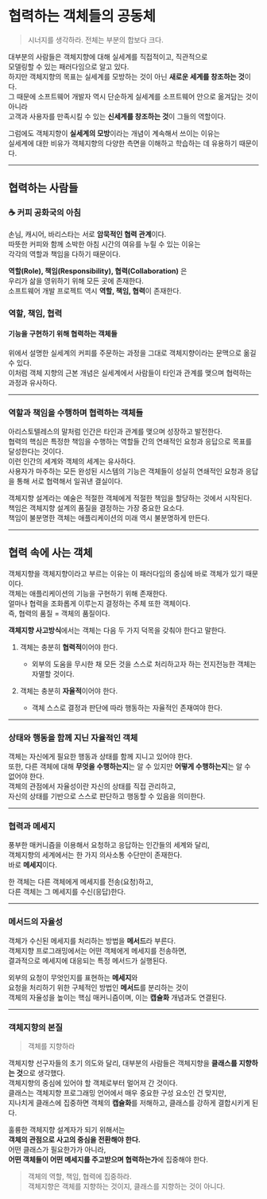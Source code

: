 # 협력하는 객체들의 공동체
> 시너지를 생각하라. 전체는 부분의 합보다 크다.

대부분의 사람들은 객체지향에 대해 실세계를 직접적이고, 직관적으로  
모델링할 수 있는 패러다임으로 알고 있다.  
하지만 객체지향의 목표는 실세계를 모방하는 것이 아닌 **새로운 세계를 창조하는 것**이다.  
그 때문에 소프트웨어 개발자 역시 단순하게 실세계를 소프트웨어 안으로 옮겨담는 것이 아니라  
고객과 사용자를 만족시킬 수 있는 **신세계를 창조하는 것**이 그들의 역할이다.

그럼에도 객체지향이 **실세계의 모방**이라는 개념이 계속해서 쓰이는 이유는  
실세계에 대한 비유가 객체지향의 다양한 측면을 이해하고 학습하는 데 유용하기 때문이다.

---

## 협력하는 사람들

### ☕ 커피 공화국의 아침
손님, 캐시어, 바리스타는 서로 **암묵적인 협력 관계**이다.  
따뜻한 커피와 함께 소박한 아침 시간의 여유를 누릴 수 있는 이유는  
각각의 역할과 책임을 다하기 때문이다.

**역할(Role), 책임(Responsibility), 협력(Collaboration)** 은  
우리가 삶을 영위하기 위해 모든 곳에 존재한다.  
소프트웨어 개발 프로젝트 역시 **역할, 책임, 협력**이 존재한다.

### 역할, 책임, 협력

#### 기능을 구현하기 위해 협력하는 객체들
위에서 설명한 실세계의 커피를 주문하는 과정을 그대로 객체지향이라는 문맥으로 옮길 수 있다.  
이처럼 객체 지향의 근본 개념은 실세계에서 사람들이 타인과 관계를 맺으며 협력하는 과정과 유사하다.

---

### 역할과 책임을 수행하며 협력하는 객체들
아리스토텔레스의 말처럼 인간은 타인과 관계를 맺으며 성장하고 발전한다.  
협력의 핵심은 특정한 책임을 수행하는 역할들 간의 연쇄적인 요청과 응답으로 목표를 달성한다는 것이다.  
이런 인간의 세계와 객체의 세계는 유사하다.  
사용자가 마주하는 모든 완성된 시스템의 기능은 객체들이 성실히 연쇄적인 요청과 응답을 통해 서로 협력해서 일궈낸 결실이다.

객체지향 설계라는 예술은 적절한 객체에게 적절한 책임을 할당하는 것에서 시작된다.  
책임은 객체지향 설계의 품질을 결정하는 가장 중요한 요소다.  
책임이 불분명한 객체는 애플리케이션의 미래 역시 불분명하게 만든다.

---

## 협력 속에 사는 객체

객체지향을 객체지향이라고 부르는 이유는 이 패러다임의 중심에 바로 객체가 있기 때문이다.  
객체는 애플리케이션의 기능을 구현하기 위해 존재한다.  
얼마나 협력을 조화롭게 이루는지 결정하는 주체 또한 객체이다.  
즉, 협력의 품질 = 객체의 품질이다.

**객체지향 사고방식**에서는 객체는 다음 두 가지 덕목을 갖춰야 한다고 말한다.

1. 객체는 충분히 **협력적**이어야 한다.
    - 외부의 도움을 무시한 채 모든 것을 스스로 처리하고자 하는 전지전능한 객체는 자멸할 것이다.

2. 객체는 충분히 **자율적**이어야 한다.
    - 객체 스스로 결정과 판단에 따라 행동하는 자율적인 존재여야 한다.

---

### 상태와 행동을 함께 지닌 자율적인 객체

객체는 자신에게 필요한 행동과 상태를 함께 지니고 있어야 한다.  
또한, 다른 객체에 대해 **무엇을 수행하는지**는 알 수 있지만 **어떻게 수행하는지**는 알 수 없어야 한다.  
객체의 관점에서 자율성이란 자신의 상태를 직접 관리하고,  
자신의 상태를 기반으로 스스로 판단하고 행동할 수 있음을 의미한다.

---

### 협력과 메세지

풍부한 매커니즘을 이용해서 요청하고 응답하는 인간들의 세계와 달리,  
객체지향의 세계에서는 한 가지 의사소통 수단만이 존재한다.  
바로 **메세지**이다.

한 객체는 다른 객체에게 메세지를 전송(요청)하고,  
다른 객체는 그 메세지를 수신(응답)한다.

---

### 메서드의 자율성

객체가 수신된 메세지를 처리하는 방법을 **메서드**라 부른다.  
객체지향 프로그래밍에서는 어떤 객체에게 메세지를 전송하면,  
결과적으로 메세지에 대응되는 특정 메서드가 실행된다.

외부의 요청이 무엇인지를 표현하는 **메세지**와  
요청을 처리하기 위한 구체적인 방법인 **메서드**를 분리하는 것이  
객체의 자율성을 높이는 핵심 매커니즘이며, 이는 **캡슐화** 개념과도 연결된다.

---

### 객체지향의 본질

> 객체를 지향하라

객체지향 선구자들의 초기 의도와 달리, 대부분의 사람들은 객체지향을 **클래스를 지향하는 것**으로 생각했다.  
객체지향의 중심에 있어야 할 객체로부터 멀어져 간 것이다.  
클래스는 객체지향 프로그래밍 언어에서 매우 중요한 구성 요소인 건 맞지만,  
지나치게 클래스에 집중하면 객체의 **캡슐화**를 저해하고, 클래스를 강하게 결합시키게 된다.

훌륭한 객체지향 설계자가 되기 위해서는  
**객체의 관점으로 사고의 중심을 전환해야 한다.**  
어떤 클래스가 필요한가가 아니라,  
**어떤 객체들이 어떤 메세지를 주고받으며 협력하는가**에 집중해야 한다.

> 객체의 역할, 책임, 협력에 집중하라.  
> 객체지향은 객체를 지향하는 것이지, 클래스를 지향하는 것이 아니다.

